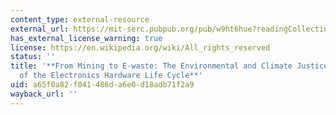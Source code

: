 ```yaml
---
content_type: external-resource
external_url: https://mit-serc.pubpub.org/pub/w9ht6hue?readingCollection=ca73f7c0
has_external_license_warning: true
license: https://en.wikipedia.org/wiki/All_rights_reserved
status: ''
title: '**From Mining to E-waste: The Environmental and Climate Justice Implications
  of the Electronics Hardware Life Cycle**'
uid: a65f0a82-f041-486d-a6e0-d18adb71f2a9
wayback_url: ''
---
```

